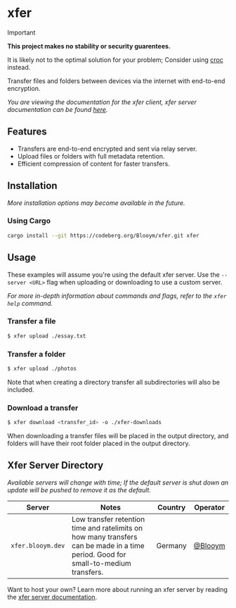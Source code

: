 # xfer

> [!IMPORTANT]  
> **This project makes no stability or security guarentees.**
>
> It is likely not to the optimal solution for your problem; Consider using [croc](https://github.com/schollz/croc/) instead.

Transfer files and folders between devices via the internet with end-to-end encryption.

*You are viewing the documentation for the xfer client, xfer server documentation can be found [here](./xfer-server/README.md).*

## Features

- Transfers are end-to-end encrypted and sent via relay server.
- Upload files or folders with full metadata retention.
- Efficient compression of content for faster transfers.

## Installation

*More installation options may become available in the future.*

### Using Cargo

```sh
cargo install --git https://codeberg.org/Blooym/xfer.git xfer
```

## Usage

These examples will assume you're using the default xfer server. Use the `--server <URL>` flag when uploading or downloading to use a custom server.

*For more in-depth information about commands and flags, refer to the `xfer help` command.*

### Transfer a file

```sh
$ xfer upload ./essay.txt
```

### Transfer a folder

```sh
$ xfer upload ./photos
```

Note that when creating a directory transfer all subdirectories will also be included.

### Download a transfer

```sh
$ xfer download <transfer_id> -o ./xfer-downloads
```

When downloading a transfer files will be placed in the output directory, and folders will have their root folder placed in the output directory.

## Xfer Server Directory

*Available servers will change with time; If the default server is shut down an update will be pushed to remove it as the default.*

| Server            | Notes                                                                                                                              | Country | Operator                      |
| ----------------- | ---------------------------------------------------------------------------------------------------------------------------------- | ------- | ----------------------------- |
| `xfer.blooym.dev` | Low transfer retention time and ratelimits on how many transfers can be made in a time period. Good for small-to-medium transfers. | Germany | [@Blooym](https://blooym.dev) |


Want to host your own? Learn more about running an xfer server by reading the [xfer server documentation](./xfer-server//README.md).
